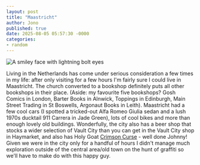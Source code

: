```yaml
---
layout: post
title: "Maastricht"
author: Jono
published: true
date: 2025-08-05 05:57:30 -0000
categories:
- random
---
```

![A smiley face with lightning bolt eyes](https://ellis.scot/uploads/2025/2025-08-05-smiley.jpg)


Living in the Netherlands has come under serious consideration a few times in my life: after only visiting for a few hours I'm fairly sure I could live in Maastricht. The church converted to a bookshop definitely puts all other bookshops in their place. (Aside: my favourite five bookshops? Gosh Comics in London, Barter Books in Alnwick, Toppings in Edinburgh, Main Street Trading in St Boswells, Argonaut Books in Leith). Maastricht had a few cool cars (I spotted a tricked-out Alfa Romeo Giulia sedan and a lush 1970s ducktail 911 Carrera in Jade Green), lots of cool bikes and more than enough lovely old buildings. 
Wonderfully, the city also has a beer shop that stocks a wider selection of Vault City than you can get in the Vault City shop in Haymarket, and also has Holy Goat [Crimson Curse](https://www.beershophq.uk/products/holy-goat-crimson-curse) - well done Johnny!
Given we were in the city only for a handful of hours I didn't manage much exploration outside of the central area/old town on the hunt of graffiti so we'll have to make do with this happy guy.
